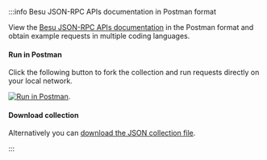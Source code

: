 :::info Besu JSON-RPC APIs documentation in Postman format

View the [Besu JSON-RPC APIs documentation](https://www.postman.com/hyperledger/workspace/hyperledger-besu/collection/11610746-f334929f-c8c3-43ed-bb73-69a6f0d728d8) in the Postman format and obtain example requests in multiple coding languages.

#### Run in Postman

Click the following button to fork the collection and run requests directly on your local network.

[![Run in Postman](https://run.pstmn.io/button.svg)](https://god.gw.postman.com/run-collection/11610746-f334929f-c8c3-43ed-bb73-69a6f0d728d8?action=collection%2Ffork&collection-url=entityId%3D11610746-f334929f-c8c3-43ed-bb73-69a6f0d728d8%26entityType%3Dcollection%26workspaceId%3Dc4b60b6f-9f15-42d0-8327-7ebabca6f0fd#?env%5BBesu%20node%20on%20local%20host%5D=W3sia2V5IjoicnBjLWh0dHAtaG9zdCIsInZhbHVlIjoibG9jYWxob3N0IiwiZW5hYmxlZCI6ZmFsc2V9LHsia2V5IjoicnBjLWh0dHAtcG9ydCIsInZhbHVlIjoiODU0NSIsImVuYWJsZWQiOmZhbHNlfV0=).

#### Download collection

Alternatively you can [download the JSON collection file](/assets/postman/postman_collection.json).

:::
